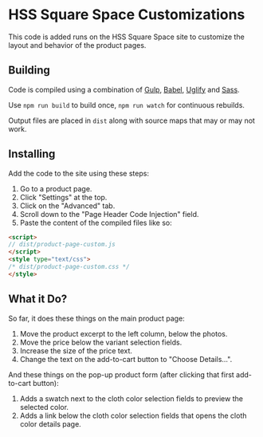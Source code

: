 # HSS Square Space Customizations

This code is added runs on the HSS Square Space site to customize the layout and behavior of the product pages.

## Building

Code is compiled using a combination of [Gulp](http://gulpjs.com/), [Babel](https://babeljs.io/), [Uglify](https://github.com/mishoo/UglifyJS2) and [Sass](http://sass-lang.com/).

Use `npm run build` to build once, `npm run watch` for continuous rebuilds.

Output files are placed in `dist` along with source maps that may or may not work.

## Installing

Add the code to the site using these steps:

1. Go to a product page.
2. Click "Settings" at the top.
3. Click on the "Advanced" tab.
4. Scroll down to the "Page Header Code Injection" field.
5. Paste the content of the compiled files like so:

```html
<script>
// dist/product-page-custom.js
</script>
<style type="text/css">
/* dist/product-page-custom.css */
</style>
```

## What it Do?

So far, it does these things on the main product page:

1. Move the product excerpt to the left column, below the photos.
2. Move the price below the variant selection fields.
3. Increase the size of the price text.
4. Change the text on the add-to-cart button to "Choose Details…".

And these things on the pop-up product form (after clicking that first add-to-cart button):

1. Adds a swatch next to the cloth color selection fields to preview the selected color.
2. Adds a link below the cloth color selection fields that opens the cloth color details page.
